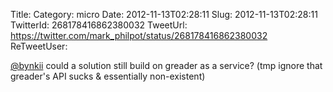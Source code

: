 Title: 
Category: micro
Date: 2012-11-13T02:28:11
Slug: 2012-11-13T02:28:11
TwitterId: 268178416862380032
TweetUrl: https://twitter.com/mark_philpot/status/268178416862380032
ReTweetUser: 

[@bynkii](https://twitter.com/bynkii) could a solution still build on greader as a service? (tmp ignore that greader's API sucks &amp; essentially non-existent)